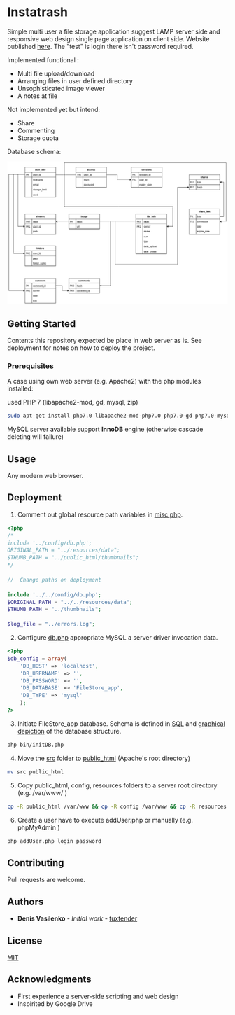 # Instatrash

Simple multi user a file storage application suggest LAMP server side and responsive web design single page application on client side. Website published [here](https://instatrash.000webhostapp.com/). The "test" is login there isn't password required.

Implemented functional :

- Multi file upload/download
- Arranging files in user defined directory
- Unsophisticated image viewer 
- A notes at file

Not implemented yet but intend:
- Share 
- Commenting
- Storage quota
 
Database schema:

![Image](docs/FileStore_db_schema.png "Schema")

## Getting Started
Contents this repository expected be place in web server as is. See deployment for notes on how to deploy the project.

### Prerequisites
A case using own web server (e.g. Apache2) with the php modules installed:

used PHP 7 (libapache2-mod, gd, mysql, zip)

```bash
sudo apt-get install php7.0 libapache2-mod-php7.0 php7.0-gd php7.0-mysql php7.0-zip -y
```
 
MySQL server available support **InnoDB** engine (otherwise cascade deleting will failure)


## Usage

Any modern web browser.

## Deployment

1) Comment out global resource path variables in [misc.php](src/misc.php).
```php
<?php
/*
include '../config/db.php';
ORIGINAL_PATH = "../resources/data";
$THUMB_PATH = "../public_html/thumbnails";
*/

//	Change paths on deployment

include '../../config/db.php';
$ORIGINAL_PATH = "../../resources/data";
$THUMB_PATH = "../thumbnails";

$log_file = "../errors.log"; 
```
2) Configure [db.php](config/db.php) appropriate MySQL a server driver invocation data.
```php
<?php
$db_config = array(
	'DB_HOST' => 'localhost',
	'DB_USERNAME' => '',
	'DB_PASSWORD' => '',
	'DB_DATABASE' => 'FileStore_app',
	'DB_TYPE' => 'mysql' 
	);
?>
```

3) Initiate FileStore_app database. Schema is defined in [SQL](docs/FileStore_db.sql) and [graphical depiction](docs/FileStore_db_schema.png) of the database structure.
```bash
php bin/initDB.php
```
4) Move the [src](src) folder to [public_html](public_html) (Apache's root directory)
```bash
mv src public_html
```
5) Copy public_html, config, resources folders to a server root directory (e.g. /var/www/ )
```bash
cp -R public_html /var/www && cp -R config /var/www && cp -R resources /var/www 
```


6) Create a user have to execute addUser.php or manually (e.g. phpMyAdmin )
```bash
php addUser.php login password
```


## Contributing
Pull requests are welcome. 

## Authors

* **Denis Vasilenko** - *Initial work* - [tuxtender](https://github.com/tuxtender)


## License
[MIT](LICENSE.md)

## Acknowledgments

* First experience a server-side scripting and web design
* Inspirited by Google Drive 
